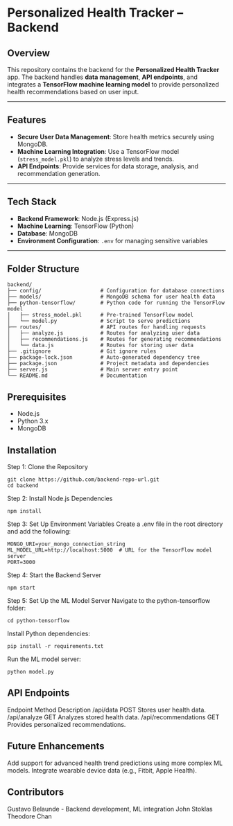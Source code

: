 # Personalized Health Tracker – Backend

## Overview  
This repository contains the backend for the **Personalized Health Tracker** app. The backend handles **data management**, **API endpoints**, and integrates a **TensorFlow machine learning model** to provide personalized health recommendations based on user input.

---

## Features  
- **Secure User Data Management**: Store health metrics securely using MongoDB.  
- **Machine Learning Integration**: Use a TensorFlow model (`stress_model.pkl`) to analyze stress levels and trends.  
- **API Endpoints**: Provide services for data storage, analysis, and recommendation generation.  

---

## Tech Stack  
- **Backend Framework**: Node.js (Express.js)  
- **Machine Learning**: TensorFlow (Python)  
- **Database**: MongoDB  
- **Environment Configuration**: `.env` for managing sensitive variables  

---

## Folder Structure  

```plaintext
backend/
├── config/                   # Configuration for database connections
├── models/                   # MongoDB schema for user health data
├── python-tensorflow/        # Python code for running the TensorFlow model
│   ├── stress_model.pkl      # Pre-trained TensorFlow model
│   └── model.py              # Script to serve predictions
├── routes/                   # API routes for handling requests
│   ├── analyze.js            # Routes for analyzing user data
│   ├── recommendations.js    # Routes for generating recommendations
│   └── data.js               # Routes for storing user data
├── .gitignore                # Git ignore rules
├── package-lock.json         # Auto-generated dependency tree
├── package.json              # Project metadata and dependencies
├── server.js                 # Main server entry point
└── README.md                 # Documentation
```

## Prerequisites
- Node.js
- Python 3.x
- MongoDB

## Installation
Step 1: Clone the Repository
```plaintext
git clone https://github.com/backend-repo-url.git
cd backend
```
Step 2: Install Node.js Dependencies
```plaintext
npm install
```
Step 3: Set Up Environment Variables
Create a .env file in the root directory and add the following:
```plaintext
MONGO_URI=your_mongo_connection_string
ML_MODEL_URL=http://localhost:5000  # URL for the TensorFlow model server
PORT=3000
```
Step 4: Start the Backend Server
```plaintext
npm start
```
Step 5: Set Up the ML Model Server
Navigate to the python-tensorflow folder:
```plaintext
cd python-tensorflow
```
Install Python dependencies:
```plaintext
pip install -r requirements.txt
```
Run the ML model server:
```plaintext
python model.py
```

## API Endpoints
Endpoint	Method	Description
/api/data	POST	Stores user health data.
/api/analyze	GET	Analyzes stored health data.
/api/recommendations	GET	Provides personalized recommendations.

## Future Enhancements
Add support for advanced health trend predictions using more complex ML models.
Integrate wearable device data (e.g., Fitbit, Apple Health).

## Contributors
Gustavo Belaunde - Backend development, ML integration
John Stoklas 
Theodore Chan 
